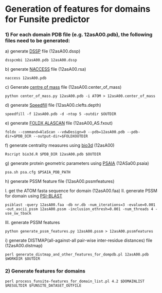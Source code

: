 
Generation of features for domains for Funsite predictor
========================================================

### 1) For each domain PDB file (e.g. 12asA00.pdb), the following files need to be generated:

a) generate [DSSP](https://swift.cmbi.umcn.nl/gv/dssp/DSSP_3.html) file (12asA00.dssp)
```
dsspcmbi 12asA00.pdb 12asA00.dssp
```

b) generate [NACCESS](http://www.bioinf.manchester.ac.uk/naccess/) file (12asA00.rsa)
```
naccess 12asA00.pdb
```

c) Generate [centre of mass](https://github.com/rasbt/protein-science/tree/master/scripts-and-tools/center_of_mass) file (12asA00.center_of_mass)
```
python center_of_mass.py 12asA00.pdb -i ATOM > 12asA00.center_of_mass
```

d) generate [Speedfill](https://www.ebi.ac.uk/thornton-srv/software/SURFNET/) file (12asA00.clefts.depth)
```
speedfill -f 12asA00.pdb -d -ntop 5 -outdir $OUTDIR
```

e) generate [FOLDX ALASCAN](http://foldxsuite.crg.eu/command/AlaScan) file (12asA00_AS.fxout)
```
foldx --command=AlaScan --vdwDesign=0 --pdb=12asA00.pdb --pdb-dir=$PDB_DIR --output-dir=$FOLDXOUTDIR
```

f) generate centrality measures using [bio3d](https://cran.r-project.org/web/packages/bio3d/index.html) (12asA00)
```
Rscript bio3d.R $PDB_DIR 12asA00.pdb $OUTDIR
```

g) generate protein geometric parameters using [PSAIA](http://bioinfo.zesoi.fer.hr/index.php/en/10-category-en-gb/tools-en/19-psaia-en) (12ASa00.psaia)
```
psa.sh psa.cfg $PSAIA_PDB_PATH
```

h) generate PSSM feature file (12asA00.pssmfeatures)

I.  get the ATOM fasta sequence for domain (12asA00.faa)
II. generate PSSM for domain using [PSI-BLAST](http://www.biology.wustl.edu/gcg/psiblast.html)
```
psiblast -query 12asA00.faa -db nr.db -num_iterations=3 -evalue=0.001 -out_ascii_pssm 12asA00.pssm -inclusion_ethresh=0.001 -num_threads 4 -use_sw_tback
```
III. generate PSSM features
```
python generate_pssm_features.py 12asA00.pssm > 12asA00.pssmfeatures
```

i) generate DISTMAP(all-against-all pair-wise inter-residue distances) file (12asA00.distmap)
```
perl generate_distmap_and_other_features_for_dompdb.pl 12asA00.pdb $WORKDIR $OUTDIR
```

### 2) Generate features for domains

```
perl process_funsite-features_for_domain_list.pl 4.2 $DOMAINLIST $RESULTDIR $FUNSITE_DATASET_OUTFILE
```
